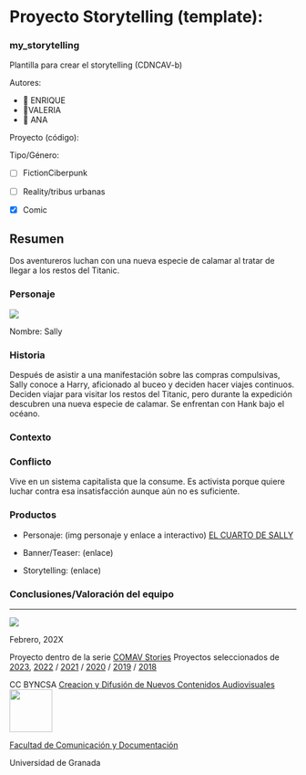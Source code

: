 
# Proyecto Storytelling (template): 
### my_storytelling
Plantilla para crear el storytelling (CDNCAV-b)

Autores:  
<!---
Incluir lista de personas del grupo 
Se puede añadir enlace a página personal de github o lo que se quiera...(optativo)
-->

- :man: ENRIQUE
- :woman:VALERIA
- :woman: ANA


Proyecto (código): 

Tipo/Género:  
- [ ] FictionCiberpunk  
- [ ] Reality/tribus urbanas  
- [x] Comic



## Resumen
Dos aventureros luchan con una nueva especie de calamar al tratar de llegar a los restos del Titanic.

### Personaje

![](img-nobody.png)

Nombre: Sally


### Historia
Después de asistir a una manifestación sobre las compras compulsivas, Sally conoce a Harry, aficionado al buceo y deciden hacer viajes continuos.
Deciden viajar para visitar los restos del Titanic, pero durante la expedición descubren una nueva especie de calamar.
Se enfrentan con Hank bajo el océano.


### Contexto


### Conflicto 
Vive en un sistema capitalista que la consume. Es activista porque quiere luchar contra esa insatisfacción aunque aún no es suficiente.


### Productos

- Personaje: (img personaje y enlace a interactivo)
[EL CUARTO DE SALLY](https://quizzlasombra.h5p.com/content/1292222050010450407) 

- Banner/Teaser:  (enlace) 


- Storytelling: (enlace) 




### Conclusiones/Valoración del equipo

------
![](https://upload.wikimedia.org/wikipedia/commons/thumb/6/62/CC-BY-SA-Andere_Wikis_%28v%29.svg/200px-CC-BY-SA-Andere_Wikis_%28v%29.svg.png)




<!---
Lista completa de emojis de markDown - https://gist.github.com/rxaviers/7360908) 
-->



Febrero, 202X

Proyecto dentro de la serie [COMAV Stories](https://github.com/mgea/storytelling/blob/master/What_is_a_digital_storytelling.md) 
Proyectos seleccionados de [2023](https://github.com/mgea/storytelling/tree/master/2023), [2022](https://github.com/mgea/storytelling/blob/master/2022/readme.md) / [2021](https://github.com/mgea/storytelling/blob/master/2021/readme.md) / [2020](https://github.com/mgea/storytelling/blob/master/2020/readme.md)  / 
[2019](https://github.com/mgea/storytelling/blob/master/2019/readme.md) / [2018](https://github.com/mgea/storytelling/blob/master/2018/readme.md) 

CC BYNCSA  [Creacion y Difusión de Nuevos Contenidos Audiovisuales](http://utopolis.ugr.es/medialab)
<img src="https://mirrors.creativecommons.org/presskit/buttons/88x31/png/by-nc-sa.png"  width="75" > 

[Facultad de Comunicación y Documentación](http://fcd.ugr.es)

Universidad de Granada
